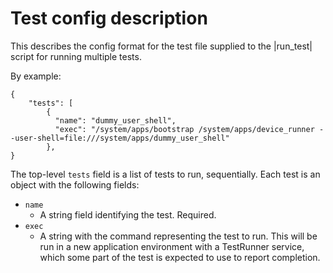 
Test config description
=======================
This describes the config format for the test file supplied to the |run_test|
script for running multiple tests.

By example:

```
{
    "tests": [
        {
          "name": "dummy_user_shell",
          "exec": "/system/apps/bootstrap /system/apps/device_runner --user-shell=file:///system/apps/dummy_user_shell"
        },
}
```

The top-level `tests` field is a list of tests to run, sequentially.
Each test is an object with the following fields:
- `name`
  - A string field identifying the test. Required.
- `exec`
  - A string with the command representing the test to run. This will be run in
    a new application environment with a TestRunner service, which some part of
    the test is expected to use to report completion.
